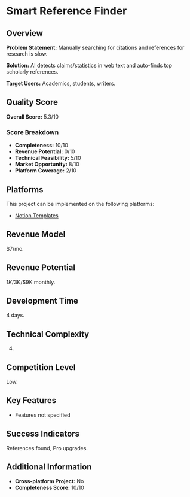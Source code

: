 # Smart Reference Finder

## Overview
**Problem Statement:** Manually searching for citations and references for research is slow.

**Solution:** AI detects claims/statistics in web text and auto-finds top scholarly references.

**Target Users:** Academics, students, writers.

## Quality Score
**Overall Score:** 5.3/10

### Score Breakdown
- **Completeness:** 10/10
- **Revenue Potential:** 0/10
- **Technical Feasibility:** 5/10
- **Market Opportunity:** 8/10
- **Platform Coverage:** 2/10

## Platforms
This project can be implemented on the following platforms:
- [Notion Templates](./platforms/notion-templates/)

## Revenue Model
$7/mo.

## Revenue Potential
$1K/$3K/$9K monthly.

## Development Time
4 days.

## Technical Complexity
4.

## Competition Level
Low.

## Key Features
- Features not specified

## Success Indicators
References found, Pro upgrades.

## Additional Information
- **Cross-platform Project:** No
- **Completeness Score:** 10/10
